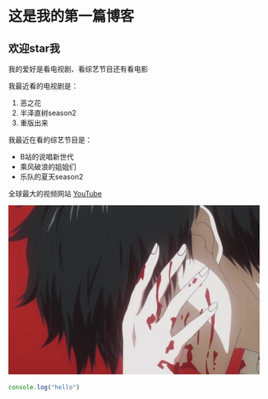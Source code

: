 # 这是我的第一篇博客
## 欢迎star我

我的爱好是看电视剧、看综艺节目还有看电影

我最近看的电视剧是：

1. 恶之花
2. 半泽直树season2
3. 重版出来

我最近在看的综艺节目是：
* B站的说唱新世代
* 乘风破浪的姐姐们
* 乐队的夏天season2

全球最大的视频网站 [YouTube](https://youtube.com)

![金木研](金木研2.jpg)

```javascript
console.log("hello")
```